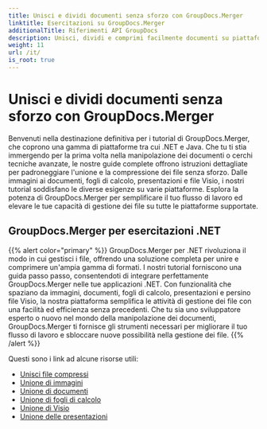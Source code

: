 ```yaml
---
title: Unisci e dividi documenti senza sforzo con GroupDocs.Merger
linktitle: Esercitazioni su GroupDocs.Merger
additionalTitle: Riferimenti API GroupDocs
description: Unisci, dividi e comprimi facilmente documenti su piattaforme .NET e Java con i nostri tutorial degli esperti su GroupDocs.Merger. Sblocca la gestione dei file senza soluzione di continuità!
weight: 11
url: /it/
is_root: true
---
```


# Unisci e dividi documenti senza sforzo con GroupDocs.Merger


Benvenuti nella destinazione definitiva per i tutorial di GroupDocs.Merger, che coprono una gamma di piattaforme tra cui .NET e Java. Che tu ti stia immergendo per la prima volta nella manipolazione dei documenti o cerchi tecniche avanzate, le nostre guide complete offrono istruzioni dettagliate per padroneggiare l'unione e la compressione dei file senza sforzo. Dalle immagini ai documenti, fogli di calcolo, presentazioni e file Visio, i nostri tutorial soddisfano le diverse esigenze su varie piattaforme. Esplora la potenza di GroupDocs.Merger per semplificare il tuo flusso di lavoro ed elevare le tue capacità di gestione dei file su tutte le piattaforme supportate.

## GroupDocs.Merger per esercitazioni .NET
{{% alert color="primary" %}}
GroupDocs.Merger per .NET rivoluziona il modo in cui gestisci i file, offrendo una soluzione completa per unire e comprimere un'ampia gamma di formati. I nostri tutorial forniscono una guida passo passo, consentendoti di integrare perfettamente GroupDocs.Merger nelle tue applicazioni .NET. Con funzionalità che spaziano da immagini, documenti, fogli di calcolo, presentazioni e persino file Visio, la nostra piattaforma semplifica le attività di gestione dei file con una facilità ed efficienza senza precedenti. Che tu sia uno sviluppatore esperto o nuovo nel mondo della manipolazione dei documenti, GroupDocs.Merger ti fornisce gli strumenti necessari per migliorare il tuo flusso di lavoro e sbloccare nuove possibilità nella gestione dei file.
{{% /alert %}}

Questi sono i link ad alcune risorse utili:
 
- [Unisci file compressi](./net/merge-compress-files/)
- [Unione di immagini](./net/image-merging/)
- [Unione di documenti](./net/document-merging/)
- [Unione di fogli di calcolo](./net/spreadsheet-merging/)
- [Unione di Visio](./net/visio-merging/)
- [Unione delle presentazioni](./net/presentation-merging/)




